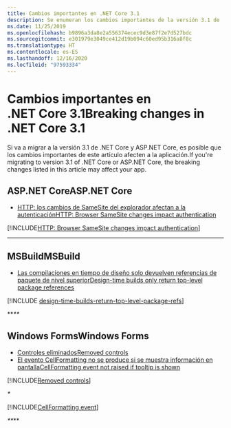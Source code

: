 ```yaml
---
title: Cambios importantes en .NET Core 3.1
description: Se enumeran los cambios importantes de la versión 3.1 de .NET Core y ASP.NET Core.
ms.date: 11/25/2019
ms.openlocfilehash: b9896a3da8e2a556374ecec9d3e87f2e7d527bdc
ms.sourcegitcommit: e301979e3049ce412d19b094c60ed95b316a8f8c
ms.translationtype: HT
ms.contentlocale: es-ES
ms.lasthandoff: 12/16/2020
ms.locfileid: "97593334"
---
```

# <a name="breaking-changes-in-net-core-31"></a><span data-ttu-id="b12f6-103">Cambios importantes en .NET Core 3.1</span><span class="sxs-lookup"><span data-stu-id="b12f6-103">Breaking changes in .NET Core 3.1</span></span>

<span data-ttu-id="b12f6-104">Si va a migrar a la versión 3.1 de .NET Core y ASP.NET Core, es posible que los cambios importantes de este artículo afecten a la aplicación.</span><span class="sxs-lookup"><span data-stu-id="b12f6-104">If you're migrating to version 3.1 of .NET Core or ASP.NET Core, the breaking changes listed in this article may affect your app.</span></span>

## <a name="aspnet-core"></a><span data-ttu-id="b12f6-105">ASP.NET Core</span><span class="sxs-lookup"><span data-stu-id="b12f6-105">ASP.NET Core</span></span>

- [<span data-ttu-id="b12f6-106">HTTP: los cambios de SameSite del explorador afectan a la autenticación</span><span class="sxs-lookup"><span data-stu-id="b12f6-106">HTTP: Browser SameSite changes impact authentication</span></span>](#http-browser-samesite-changes-impact-authentication)

[!INCLUDE[HTTP: Browser SameSite changes impact authentication](~/includes/core-changes/aspnetcore/3.1/http-cookie-samesite-authn-impacts.md)]

***

## <a name="msbuild"></a><span data-ttu-id="b12f6-107">MSBuild</span><span class="sxs-lookup"><span data-stu-id="b12f6-107">MSBuild</span></span>

- [<span data-ttu-id="b12f6-108">Las compilaciones en tiempo de diseño solo devuelven referencias de paquete de nivel superior</span><span class="sxs-lookup"><span data-stu-id="b12f6-108">Design-time builds only return top-level package references</span></span>](#design-time-builds-only-return-top-level-package-references)

[!INCLUDE [design-time-builds-return-top-level-package-refs](../../../includes/core-changes/msbuild/3.1/design-time-builds-return-top-level-package-refs.md)]

<span data-ttu-id="b12f6-109">\*\*_</span><span class="sxs-lookup"><span data-stu-id="b12f6-109">\*\*_</span></span>

## <a name="windows-forms"></a><span data-ttu-id="b12f6-110">Windows Forms</span><span class="sxs-lookup"><span data-stu-id="b12f6-110">Windows Forms</span></span>

- [<span data-ttu-id="b12f6-111">Controles eliminados</span><span class="sxs-lookup"><span data-stu-id="b12f6-111">Removed controls</span></span>](#removed-controls)
- [<span data-ttu-id="b12f6-112">El evento CellFormatting no se produce si se muestra información en pantalla</span><span class="sxs-lookup"><span data-stu-id="b12f6-112">CellFormatting event not raised if tooltip is shown</span></span>](#cellformatting-event-not-raised-if-tooltip-is-shown)

[!INCLUDE[Removed controls](~/includes/core-changes/windowsforms/3.1/remove-controls-3.1.md)]

_*_

[!INCLUDE[CellFormatting event](~/includes/core-changes/windowsforms/3.1/cellformatting-event-not-raised.md)]

<span data-ttu-id="b12f6-113">_\*\*</span><span class="sxs-lookup"><span data-stu-id="b12f6-113">_\*\*</span></span>
